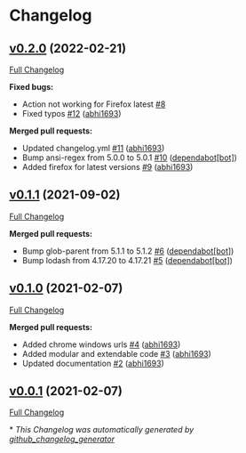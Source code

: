 # Changelog

## [v0.2.0](https://github.com/abhi1693/setup-browser/tree/v0.2.0) (2022-02-21)

[Full Changelog](https://github.com/abhi1693/setup-browser/compare/v0.1.1...v0.2.0)

**Fixed bugs:**

- Action not working for Firefox latest [\#8](https://github.com/abhi1693/setup-browser/issues/8)
- Fixed typos [\#12](https://github.com/abhi1693/setup-browser/pull/12) ([abhi1693](https://github.com/abhi1693))

**Merged pull requests:**

- Updated changelog.yml [\#11](https://github.com/abhi1693/setup-browser/pull/11) ([abhi1693](https://github.com/abhi1693))
- Bump ansi-regex from 5.0.0 to 5.0.1 [\#10](https://github.com/abhi1693/setup-browser/pull/10) ([dependabot[bot]](https://github.com/apps/dependabot))
- Added firefox for latest versions [\#9](https://github.com/abhi1693/setup-browser/pull/9) ([abhi1693](https://github.com/abhi1693))

## [v0.1.1](https://github.com/abhi1693/setup-browser/tree/v0.1.1) (2021-09-02)

[Full Changelog](https://github.com/abhi1693/setup-browser/compare/v0.1.0...v0.1.1)

**Merged pull requests:**

- Bump glob-parent from 5.1.1 to 5.1.2 [\#6](https://github.com/abhi1693/setup-browser/pull/6) ([dependabot[bot]](https://github.com/apps/dependabot))
- Bump lodash from 4.17.20 to 4.17.21 [\#5](https://github.com/abhi1693/setup-browser/pull/5) ([dependabot[bot]](https://github.com/apps/dependabot))

## [v0.1.0](https://github.com/abhi1693/setup-browser/tree/v0.1.0) (2021-02-07)

[Full Changelog](https://github.com/abhi1693/setup-browser/compare/v0.0.1...v0.1.0)

**Merged pull requests:**

- Added chrome windows urls [\#4](https://github.com/abhi1693/setup-browser/pull/4) ([abhi1693](https://github.com/abhi1693))
- Added modular and extendable code [\#3](https://github.com/abhi1693/setup-browser/pull/3) ([abhi1693](https://github.com/abhi1693))
- Updated documentation [\#2](https://github.com/abhi1693/setup-browser/pull/2) ([abhi1693](https://github.com/abhi1693))

## [v0.0.1](https://github.com/abhi1693/setup-browser/tree/v0.0.1) (2021-02-07)

[Full Changelog](https://github.com/abhi1693/setup-browser/compare/e536131d03954ea8d42b929a897e4712f3c0ff93...v0.0.1)



\* *This Changelog was automatically generated by [github_changelog_generator](https://github.com/github-changelog-generator/github-changelog-generator)*
